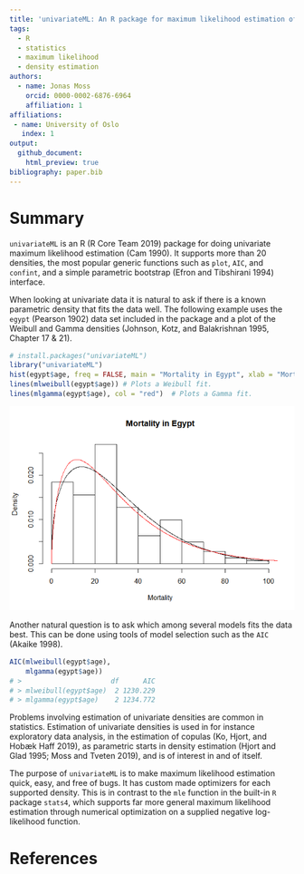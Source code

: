 ```yaml
---
title: 'univariateML: An R package for maximum likelihood estimation of univariate densities'
tags:
  - R
  - statistics
  - maximum likelihood
  - density estimation
authors:
  - name: Jonas Moss
    orcid: 0000-0002-6876-6964
    affiliation: 1
affiliations:
 - name: University of Oslo
   index: 1
output:
  github_document:
    html_preview: true
bibliography: paper.bib
---
```


# Summary

`univariateML` is an R (R Core Team 2019) package for doing univariate
maximum likelihood estimation (Cam 1990). It supports more than 20
densities, the most popular generic functions such as `plot`, `AIC`, and
`confint`, and a simple parametric bootstrap (Efron and Tibshirani 1994)
interface.

When looking at univariate data it is natural to ask if there is a known
parametric density that fits the data well. The following example uses
the `egypt` (Pearson 1902) data set included in the package and a plot
of the Weibull and Gamma densities (Johnson, Kotz, and Balakrishnan
1995, Chapter 17 & 21).

``` r
# install.packages("univariateML")
library("univariateML")
hist(egypt$age, freq = FALSE, main = "Mortality in Egypt", xlab = "Mortality")
lines(mlweibull(egypt$age)) # Plots a Weibull fit.
lines(mlgamma(egypt$age), col = "red")  # Plots a Gamma fit.
```

![](paper_files/figure-gfm/figure-1.png)<!-- -->

Another natural question is to ask which among several models fits the
data best. This can be done using tools of model selection such as the
`AIC` (Akaike 1998).

``` r
AIC(mlweibull(egypt$age),
    mlgamma(egypt$age))
# >                      df      AIC
# > mlweibull(egypt$age)  2 1230.229
# > mlgamma(egypt$age)    2 1234.772
```

Problems involving estimation of univariate densities are common in
statistics. Estimation of univariate densities is used in for instance
exploratory data analysis, in the estimation of copulas (Ko, Hjort, and
Hobæk Haff 2019), as parametric starts in density estimation (Hjort and
Glad 1995; Moss and Tveten 2019), and is of interest in and of itself.

The purpose of `univariateML` is to make maximum likelihood estimation
quick, easy, and free of bugs. It has custom made optimizers for each
supported density. This is in contrast to the `mle` function in the
built-in `R` package `stats4`, which supports far more general maximum
likelihood estimation through numerical optimization on a supplied
negative log-likelihood function.

# References
